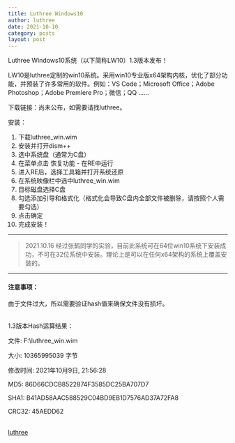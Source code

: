```yaml
---
title: Luthree Windows10
author: luthree
date: 2021-10-10
category: posts
layout: post
---
```


Luthree Windows10系统（以下简称LW10）1.3版本发布！

LW10是luthree定制的win10系统。采用win10专业版x64架构内核，优化了部分功能，并预装了许多常用的软件。例如：VS Code；Microsoft Office；Adobe Photoshop；Adobe Premiere Pro；微信；QQ ......

下载链接：尚未公布，如需要请找luthree。

安装：

1. 下载luthree_win.wim
2. 安装并打开dism++
5. 选中系统盘（通常为C盘）
7. 在菜单点击 恢复功能 - 在RE中运行
3. 进入RE后，选择工具箱并打开系统还原
4. 在系统映像栏中选中luthree_win.wim
5. 目标磁盘选择C盘
6. 勾选添加引导和格式化（格式化会导致C盘内全部文件被删除，请按照个人需要勾选）
7. 点击确定
8. 完成安装！

----------

>2021.10.16
>经过张鹤同学的实验，目前此系统可在64位win10系统下安装成功，不可在32位系统中安装。理论上是可以在任何x64架构的系统上覆盖安装的。

-------

#### 注意事项：

由于文件过大，所以需要验证hash值来确保文件没有损坏。

<br>1.3版本Hash运算结果：

文件: F:\luthree_win.wim

大小: 10365995039 字节

修改时间: 2021年10月9日, 21:56:28

MD5: 86D66CDCB8522874F3585DC25BA707D7

SHA1: B41AD58AAC588529C04BD9EB1D7576AD37A72FA8

CRC32: 45AEDD62

<br>[luthree](https://luthr.ee)
